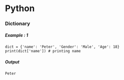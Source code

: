 # Python
### Dictionary

##### Example : 1
```
dict = {'name': 'Peter', 'Gender': 'Male', 'Age': 18}
print(dict['name']) # printing name
```
##### Output
```
Peter
```

